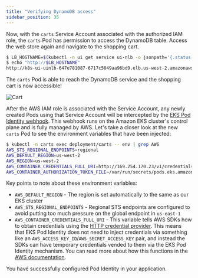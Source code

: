 ```yaml
---
title: "Verifying DynamoDB access"
sidebar_position: 35
---
```


Now, with the `carts` Service Account associated with the authorized IAM role, the `carts` Pod has permission to access the DynamoDB table. Access the web store again and navigate to the shopping cart.

```bash
$ LB_HOSTNAME=$(kubectl -n ui get service ui-nlb -o jsonpath='{.status.loadBalancer.ingress[*].hostname}{"\n"}')
$ echo "http://$LB_HOSTNAME"
http://k8s-ui-uinlb-647e781087-6717c5049aa96bd9.elb.us-west-2.amazonaws.com
```

The `carts` Pod is able to reach the DynamoDB service and the shopping cart is now accessible!

![Cart](/img/sample-app-screens/shopping-cart.webp)

After the AWS IAM role is associated with the Service Account, any newly created Pods using that Service Account will be intercepted by the [EKS Pod Identity webhook](https://github.com/aws/amazon-eks-pod-identity-webhook). This webhook runs on the Amazon EKS cluster's control plane and is fully managed by AWS. Let's take a closer look at the new `carts` Pod to see the environment variables that have been injected:

```bash
$ kubectl -n carts exec deployment/carts -- env | grep AWS
AWS_STS_REGIONAL_ENDPOINTS=regional
AWS_DEFAULT_REGION=us-west-2
AWS_REGION=us-west-2
AWS_CONTAINER_CREDENTIALS_FULL_URI=http://169.254.170.23/v1/credentials
AWS_CONTAINER_AUTHORIZATION_TOKEN_FILE=/var/run/secrets/pods.eks.amazonaws.com/serviceaccount/eks-pod-identity-token
```

Key points to note about these environment variables:

- `AWS_DEFAULT_REGION` - The region is set automatically to the same as our EKS cluster
- `AWS_STS_REGIONAL_ENDPOINTS` - Regional STS endpoints are configured to avoid putting too much pressure on the global endpoint in `us-east-1`
- `AWS_CONTAINER_CREDENTIALS_FULL_URI` - This variable tells AWS SDKs how to obtain credentials using the [HTTP credential provider](https://docs.aws.amazon.com/sdkref/latest/guide/feature-container-credentials.html). This means that EKS Pod Identity does not need to inject credentials via something like an `AWS_ACCESS_KEY_ID`/`AWS_SECRET_ACCESS_KEY` pair, and instead the SDKs can have temporary credentials vended to them via the EKS Pod Identity mechanism. You can read more about how this functions in the [AWS documentation](https://docs.aws.amazon.com/eks/latest/userguide/pod-identities.html).

You have successfully configured Pod Identity in your application.
